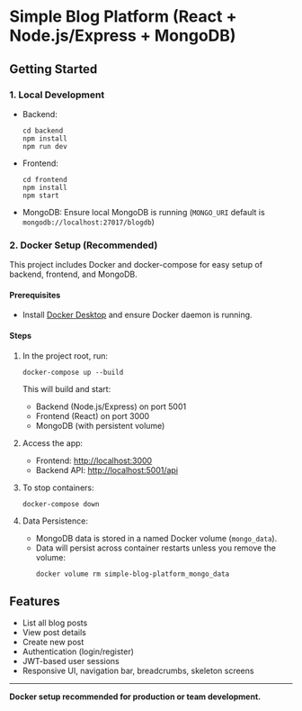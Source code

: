 
# Simple Blog Platform (React + Node.js/Express + MongoDB)

## Getting Started

### 1. Local Development

- Backend:
  ```
  cd backend
  npm install
  npm run dev
  ```
- Frontend:
  ```
  cd frontend
  npm install
  npm start
  ```
- MongoDB: Ensure local MongoDB is running (`MONGO_URI` default is `mongodb://localhost:27017/blogdb`)

### 2. Docker Setup (Recommended)

This project includes Docker and docker-compose for easy setup of backend, frontend, and MongoDB.

#### Prerequisites
- Install [Docker Desktop](https://www.docker.com/products/docker-desktop/) and ensure Docker daemon is running.

#### Steps
1. In the project root, run:
   ```
   docker-compose up --build
   ```
   This will build and start:
   - Backend (Node.js/Express) on port 5001
   - Frontend (React) on port 3000
   - MongoDB (with persistent volume)

2. Access the app:
   - Frontend: [http://localhost:3000](http://localhost:3000)
   - Backend API: [http://localhost:5001/api](http://localhost:5001/api)

3. To stop containers:
   ```
   docker-compose down
   ```

4. Data Persistence:
   - MongoDB data is stored in a named Docker volume (`mongo_data`).
   - Data will persist across container restarts unless you remove the volume:
     ```
     docker volume rm simple-blog-platform_mongo_data
     ```

## Features

- List all blog posts
- View post details
- Create new post
- Authentication (login/register)
- JWT-based user sessions
- Responsive UI, navigation bar, breadcrumbs, skeleton screens

---

**Docker setup recommended for production or team development.**
